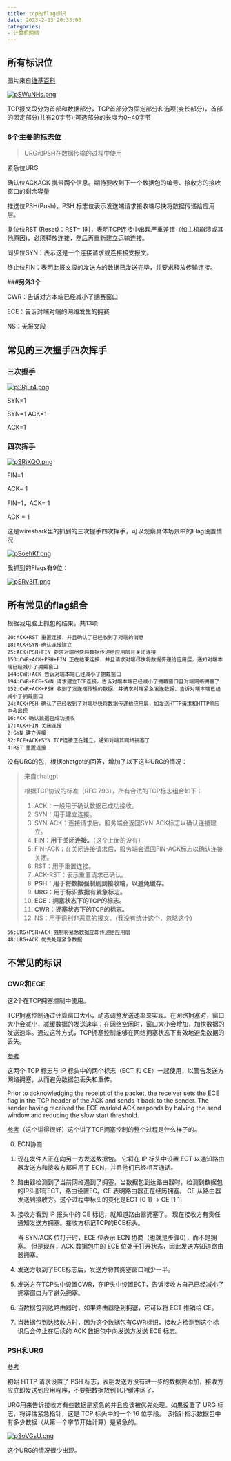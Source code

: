 ```yaml
---
title: tcp的flag标识
date: 2023-2-13 20:33:00
categories:
- 计算机网络
---
```

## 所有标识位

图片来自[维基百科](https://en.wikipedia.org/wiki/Transmission_Control_Protocol)

[![pSWuNHs.png](https://s1.ax1x.com/2023/02/09/pSWuNHs.png)](https://imgse.com/i/pSWuNHs)

TCP报文段分为首部和数据部分，TCP首部分为固定部分和选项(变长部分)，首部的固定部分(共有20字节);可选部分的长度为0~40字节

### 6个主要的标志位

> URG和PSH在数据传输的过程中使用

紧急位URG

确认位ACKACK 携带两个信息。期待要收到下一个数据包的编号、接收方的接收窗口的剩余容量

推送位PSH(Push)。PSH 标志位表示发送端请求接收端尽快将数据传递给应用层。

复位位RST (Reset)：RST= 1时，表明TCP连接中出现严重差错（如主机崩溃或其他原因)，必须释放连接，然后再重新建立运输连接。

同步位SYN：表示这是一个连接请求或连接接受报文。

终止位FIN：表明此报文段的发送方的数据已发送完毕，并要求释放传输连接。

###**另外3个**

CWR：告诉对方本端已经减小了拥赛窗口

ECE：告诉对端对端的网络发生的拥赛

NS：无报文段

## 常见的三次握手四次挥手

### 三次握手

[![pSRjFr4.png](https://s1.ax1x.com/2023/02/09/pSRjFr4.png)](https://imgse.com/i/pSRjFr4)

SYN=1

SYN=1 ACK=1

ACK=1

### 四次挥手

[![pSRjXQO.png](https://s1.ax1x.com/2023/02/09/pSRjXQO.png)](https://imgse.com/i/pSRjXQO)

FIN=1

ACK= 1

FIN=1，ACK= 1

ACK = 1

这是wireshark里的抓到的三次握手四次挥手，可以观察具体场景中的Flag设置情况

[![pSoehKf.png](https://s1.ax1x.com/2023/02/13/pSoehKf.png)](https://imgse.com/i/pSoehKf)

我抓到的Flags有9位：

[![pSRv3lT.png](https://s1.ax1x.com/2023/02/09/pSRv3lT.png)](https://imgse.com/i/pSRv3lT)

## 所有常见的flag组合

根据我电脑上抓包的结果，共13项

```
20:ACK+RST 重置连接，并且确认了已经收到了对端的消息
18:ACK+SYN 确认连接建立
25:ACK+PSH+FIN 要求对端尽快将数据传递给应用层且关闭连接
153:CWR+ACK+PSH+FIN 正在结束连接，并且请求对端尽快将数据传递给应用层，通知对端本端已经减小了拥戴窗口
144:CWR+ACK 告诉对端本端已经减小了拥戴窗口
194:CWR+ECE+SYN 请求建立TCP连接，告诉对端本端已经减小了拥戴窗口且对端网络拥塞了
152:CWR+ACK+PSH 收到了发送端传输的数据，并请求对端紧急发送数据，告诉对端本端已经减小了拥戴窗口
24:ACK+PSH 确认了已经收到了对端尽快将数据传递给应用层，如发送HTTP请求和HTTP响应中会出现
16:ACK 确认数据已成功接收
17:ACK+FIN 关闭连接
2:SYN 建立连接
82:ECE+ACK+SYN TCP连接正在建立，通知对端其网络拥塞了
4:RST 重置连接
```

没有URG的包，根据chatgpt的回答，增加了以下这些URG的情况：

> 来自chatgpt
>
> 根据TCP协议的标准（RFC 793），所有合法的TCP标志组合如下：
>
> 1. ACK：一般用于确认数据已成功接收。
> 2. SYN：用于建立连接。
> 3. SYN-ACK：连接请求后，服务端会返回SYN-ACK标志以确认连接建立。
> 4. **FIN：用于关闭连接。**（这个上面的没有）
> 5. FIN-ACK：在关闭连接请求后，服务端会返回FIN-ACK标志以确认连接关闭。
> 6. RST：用于重置连接。
> 7. ACK-RST：表示重置请求已确认。
> 8. **PSH：用于将数据强制刷到接收端，以避免缓存。**
> 9. **URG：用于标识数据有紧急标志。**
> 10. **ECE：拥塞状态下的TCP的标志。**
> 11. **CWR：拥塞状态下的TCP的标志。**
> 12. NS：用于识别非恶意的报文。(我没有统计这个，忽略这个)

```
56:URG+PSH+ACK 强制将紧急数据立即传递给应用层
48:URG+ACK 优先处理紧急数据
```

## 不常见的标识

### CWR和ECE

这2个在TCP拥塞控制中使用。

TCP拥塞控制通过计算窗口大小，动态调整发送速率来实现。在网络拥塞时，窗口大小会减小，减缓数据的发送速率；在网络空闲时，窗口大小会增加，加快数据的发送速率。通过这种方式，TCP拥塞控制能够在网络拥塞状态下有效地避免数据的丢失。

[参考](https://www.catchpoint.com/blog/ece-cwr-tcp)

这两个 TCP 标志与 IP 标头中的两个标志（ECT 和 CE）一起使用，以警告发送方网络拥塞，从而避免数据包丢失和重传。

Prior to acknowledging the receipt of the packet, the receiver sets the ECE flag in the TCP header of the ACK and sends it back to the sender. The sender having received the ECE marked ACK responds by halving the send window and reducing the slow start threshold.

[参考](https://www.geeksforgeeks.org/working-of-explicit-congestion-notification/)（这个讲得很好）这个讲了TCP拥塞控制的整个过程是什么样子的。

0. ECN协商
1. 现在发件人正在向另一方发送数据包。 它将在 IP 标头中设置 ECT 以通知路由器发送方和接收方都启用了 ECN，并且他们已经相互通话。
2. 路由器检测到了当前网络遇到了拥塞，当数据包到达路由器时，检测到数据包的IP头部有ECT，路由设置EC。CE 表明路由器正在经历拥塞。 CE 从路由器发送到接收方。这个过程中标头的变化是ECT [0 1] -> CE [1 1]
3. 接收方看到 IP 报头中的 CE 标记，就知道路由器拥塞了。 现在接收方有责任通知发送方拥塞。接收方标记TCP的ECE标头。

   当 SYN/ACK 位打开时，ECE 位表示 ECN 协商（也就是步骤0），而不是拥塞。 但是现在，ACK 数据包中的 ECE 位处于打开状态，因此发送方知道路由器拥塞。
4. 发送方收到了ECE标志后，发送方将其拥塞窗口减少一半。
5. 发送方在TCP头中设置CWR，在IP头中设置ECT，告诉接收方自己已经减小了拥塞窗口为了避免拥塞。
6. 当数据包到达路由器时，如果路由器感到拥塞，它可以将 ECT 推销给 CE。
7. 当数据包到达接收方时，因为这个数据包有CWR标识，接收方检测到这个标识后会停止在后续的 ACK 数据包中向发送方发送 ECE 标志。

### PSH和URG

[参考](https://packetlife.net/blog/2011/mar/2/tcp-flags-psh-and-urg/)

初始 HTTP 请求设置了 PSH 标志，表明发送方没有进一步的数据要添加，接收方应立即发送到应用程序，不要把数据放到TCP缓冲区了。

URG用来告诉接收方有些数据是紧急的并且应该被优先处理。如果设置了 URG 标志，将评估紧急指针，这是 TCP 标头中的一个 16 位字段。 该指针指示数据包中有多少数据（从第一个字节开始计算）是紧急的。

[![pSoVGsU.png](https://s1.ax1x.com/2023/02/13/pSoVGsU.png)](https://imgse.com/i/pSoVGsU)

这个URG的情况很少出现。
